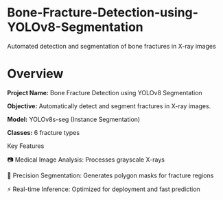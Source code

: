 # Bone-Fracture-Detection-using-YOLOv8-Segmentation
Automated detection and segmentation of bone fractures in X-ray images
# Overview
**Project Name:** Bone Fracture Detection using YOLOv8 Segmentation

**Objective:** Automatically detect and segment fractures in X-ray images.

**Model:** YOLOv8s-seg (Instance Segmentation)

**Classes:** 6 fracture types


Key Features

📷 Medical Image Analysis: Processes grayscale X-rays

🎯 Precision Segmentation: Generates polygon masks for fracture regions

⚡ Real-time Inference: Optimized for deployment and fast prediction
